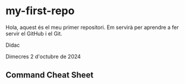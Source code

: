# my-first-repo

Hola, aquest és el meu primer repositori. Em servirà per aprendre a fer servir el GitHub i el Git. 

Didac

Dimecres 2 d'octubre de 2024

## Command Cheat Sheet
